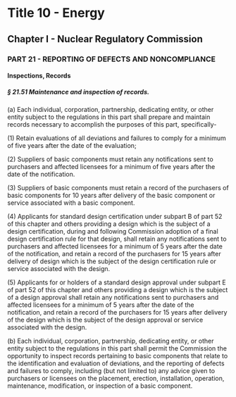 
# Title 10 - Energy
## Chapter I - Nuclear Regulatory Commission
### PART 21 - REPORTING OF DEFECTS AND NONCOMPLIANCE
#### Inspections, Records
##### § 21.51 Maintenance and inspection of records.

(a) Each individual, corporation, partnership, dedicating entity, or other entity subject to the regulations in this part shall prepare and maintain records necessary to accomplish the purposes of this part, specifically-

(1) Retain evaluations of all deviations and failures to comply for a minimum of five years after the date of the evaluation;

(2) Suppliers of basic components must retain any notifications sent to purchasers and affected licensees for a minimum of five years after the date of the notification.

(3) Suppliers of basic components must retain a record of the purchasers of basic components for 10 years after delivery of the basic component or service associated with a basic component.

(4) Applicants for standard design certification under subpart B of part 52 of this chapter and others providing a design which is the subject of a design certification, during and following Commission adoption of a final design certification rule for that design, shall retain any notifications sent to purchasers and affected licensees for a minimum of 5 years after the date of the notification, and retain a record of the purchasers for 15 years after delivery of design which is the subject of the design certification rule or service associated with the design.

(5) Applicants for or holders of a standard design approval under subpart E of part 52 of this chapter and others providing a design which is the subject of a design approval shall retain any notifications sent to purchasers and affected licensees for a minimum of 5 years after the date of the notification, and retain a record of the purchasers for 15 years after delivery of the design which is the subject of the design approval or service associated with the design.

(b) Each individual, corporation, partnership, dedicating entity, or other entity subject to the regulations in this part shall permit the Commission the opportunity to inspect records pertaining to basic components that relate to the identification and evaluation of deviations, and the reporting of defects and failures to comply, including (but not limited to) any advice given to purchasers or licensees on the placement, erection, installation, operation, maintenance, modification, or inspection of a basic component.
